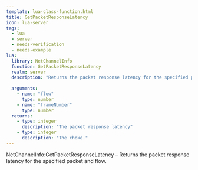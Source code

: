 ```yaml
---
template: lua-class-function.html
title: GetPacketResponseLatency
icon: lua-server
tags:
  - lua
  - server
  - needs-verification
  - needs-example
lua:
  library: NetChannelInfo
  function: GetPacketResponseLatency
  realm: server
  description: "Returns the packet response latency for the specified packet and flow."
  
  arguments:
    - name: "flow"
      type: number
    - name: "frameNumber"
      type: number
  returns:
    - type: integer
      description: "The packet response latency"
    - type: integer
      description: "The choke."
---
```


<div class="lua__search__keywords">
NetChannelInfo:GetPacketResponseLatency &#x2013; Returns the packet response latency for the specified packet and flow.
</div>
